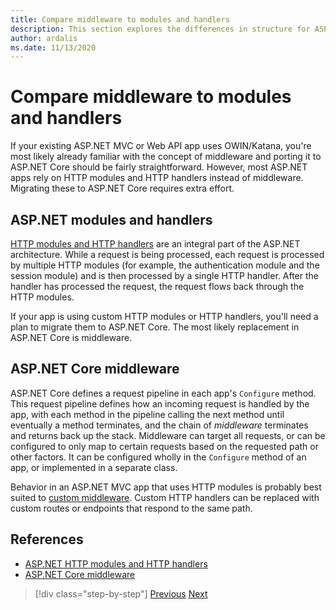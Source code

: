 ```yaml
---
title: Compare middleware to modules and handlers
description: This section explores the differences in structure for ASP.NET apps that use handlers and modules with ASP.NET Core apps that define middleware for their request handling pipelines.
author: ardalis
ms.date: 11/13/2020
---
```


# Compare middleware to modules and handlers

If your existing ASP.NET MVC or Web API app uses OWIN/Katana, you're most likely already familiar with the concept of middleware and porting it to ASP.NET Core should be fairly straightforward. However, most ASP.NET apps rely on HTTP modules and HTTP handlers instead of middleware. Migrating these to ASP.NET Core requires extra effort.

## ASP.NET modules and handlers

[HTTP modules and HTTP handlers](/troubleshoot/aspnet/http-modules-handlers) are an integral part of the ASP.NET architecture. While a request is being processed, each request is processed by multiple HTTP modules (for example, the authentication module and the session module) and is then processed by a single HTTP handler. After the handler has processed the request, the request flows back through the HTTP modules.

If your app is using custom HTTP modules or HTTP handlers, you'll need a plan to migrate them to ASP.NET Core. The most likely replacement in ASP.NET Core is middleware.

## ASP.NET Core middleware

ASP.NET Core defines a request pipeline in each app's `Configure` method. This request pipeline defines how an incoming request is handled by the app, with each method in the pipeline calling the next method until eventually a method terminates, and the chain of *middleware* terminates and returns back up the stack. Middleware can target all requests, or can be configured to only map to certain requests based on the requested path or other factors. It can be configured wholly in the `Configure` method of an app, or implemented in a separate class.

Behavior in an ASP.NET MVC app that uses HTTP modules is probably best suited to [custom middleware](/aspnet/core/fundamentals/middleware/?preserve-view=true&view=aspnetcore-3.1). Custom HTTP handlers can be replaced with custom routes or endpoints that respond to the same path.

## References

- [ASP.NET HTTP modules and HTTP handlers](/troubleshoot/aspnet/http-modules-handlers)
- [ASP.NET Core middleware](/aspnet/core/fundamentals/middleware/?preserve-view=true&view=aspnetcore-3.1)

>[!div class="step-by-step"]
>[Previous](dependency-injection-differences.md)
>[Next](configuration-differences.md)